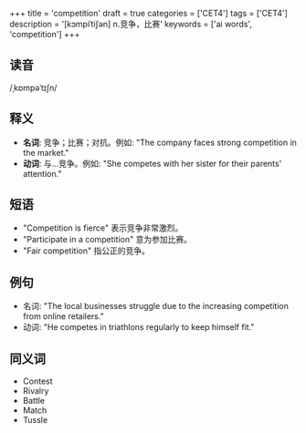 +++
title = 'competition'
draft = true
categories = ['CET4']
tags = ['CET4']
description = '[kɔmpiˈti∫ən] n.竞争，比赛'
keywords = ['ai words', 'competition']
+++

## 读音
/ˌkɒmpəˈtɪʃn/

## 释义
- **名词**: 竞争；比赛；对抗。例如: "The company faces strong competition in the market."
- **动词**: 与…竞争。例如: "She competes with her sister for their parents' attention."

## 短语
- "Competition is fierce" 表示竞争非常激烈。
- "Participate in a competition" 意为参加比赛。
- "Fair competition" 指公正的竞争。

## 例句
- 名词: "The local businesses struggle due to the increasing competition from online retailers."
- 动词: "He competes in triathlons regularly to keep himself fit."

## 同义词
- Contest
- Rivalry
- Battle
- Match
- Tussle
